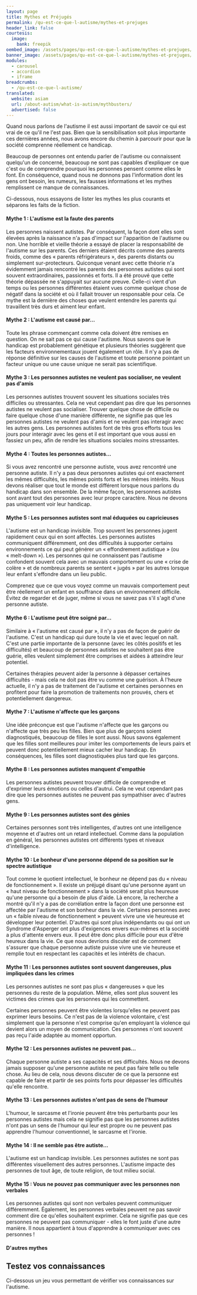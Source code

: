 ```yaml
---
layout: page
title: Mythes et Préjugés
permalink: /qu-est-ce-que-l-autisme/mythes-et-prejuges
header_link: false
courtesis:
  image:
    bank: freepik
oembed_image: /assets/pages/qu-est-ce-que-l-autisme/mythes-et-prejuges/opengraph.jpg
banner_image: /assets/pages/qu-est-ce-que-l-autisme/mythes-et-prejuges/banner.jpg
modules:
  - carousel
  - accordion
  - iframe
breadcrumbs:
  - /qu-est-ce-que-l-autisme/
translated:
  website: asiam
  url: /about-autism/what-is-autism/mythbusters/
  advertised: false
---
```


Quand nous parlons de l'autisme il est aussi important de savoir ce qui est vrai de ce qu'il ne l'est pas.
Bien que la sensibilisation soit plus importante ces dernières années,
nous avons encore du chemin à parcourir pour que la société comprenne réellement ce handicap.

Beaucoup de personnes ont entendu parler de l'autisme ou connaissent quelqu'un de concerné, beaucoup ne sont pas capables d'expliquer ce que c'est ou de comprendre
pourquoi les personnes pensent comme elles le font.
En conséquence, quand nous ne donnons pas l'information dont les gens ont besoin,
les rumeurs, les fausses informations et les mythes remplissent ce manque de connaissances.

Ci-dessous, nous essayons de lister les mythes les plus courants et séparons les faits de la fiction.


<amp-accordion animate expand-single-section disable-session-states>
 <section expanded>
  <h4 class="n"><span></span>Mythe 1&nbsp;: L'autisme est la faute des parents</h4>
  <div>
<p>Les personnes naissent autistes. Par conséquent, la façon dont elles sont élevées après la naissance
n'a pas d'impact sur l'apparition de l'autisme ou non.
Une horrible et vieille théorie a essayé de placer la responsabilité de l'autisme sur les parents.
Ces derniers étaient décrits comme des parents froids, comme des  «&nbsp;parents réfrigérateurs&nbsp;», des parents distants ou simplement
sur-protecteurs. Quiconque venant avec cette théorie n'a évidemment jamais rencontré les parents des personnes autistes qui sont souvent
extraordinaires, passionnés et forts.
Il a été prouvé que cette théorie dépassée ne s'appuyait sur aucune preuve. Celle-ci vient d'un temps ou les personnes différentes étaient vues comme quelque chose de négatif dans la société et où il fallait trouver un responsable pour cela.
Ce mythe est la dernière des choses que veulent entendre les parents qui travaillent très durs et aiment leur enfant.</p>
  </div>
 </section>
 <section>
  <h4 class="n"><span></span>Mythe 2&nbsp;: L'autisme est causé par…</h4>
  <div>
<p>Toute les phrase commençant comme cela doivent être remises en question.
On ne sait pas ce qui cause l'autisme. Nous savons que le handicap est probablement génétique et plusieurs théories suggèrent que les facteurs
environnementaux jouent également un rôle.
Il n'y a pas de réponse définitive sur les causes de l'autisme et
toute personne pointant un facteur unique ou une cause unique ne serait pas scientifique.</p>
  </div>
 </section>
 <section>
  <h4 class="n"><span></span>Mythe 3&nbsp;: Les personnes autistes ne veulent pas socialiser, ne veulent pas d'amis</h4>
  <div>
<p>Les personnes autistes trouvent souvent les situations sociales très difficiles ou stressantes. Cela ne veut cependant pas dire que
les personnes autistes ne veulent pas socialiser.
Trouver quelque chose de difficile ou faire quelque chose d'une manière différente, ne signifie pas que les personnes autistes ne veulent pas d'amis et ne veulent pas interagir avec les autres gens.
Les personnes autistes font de très gros efforts tous les jours pour interagir avec les gens et il est important que vous aussi en fassiez un peu, afin de rendre les situations sociales moins stressantes.</p>
  </div>
 </section>
 <section>
  <h4 class="n"><span></span>Mythe 4&nbsp;: Toutes les personnes autistes…</h4>
  <div>
<p>Si vous avez rencontré une personne autiste, vous avez rencontré une personne autiste.
Il n'y a pas deux personnes autistes qui ont exactement les mêmes difficultés, les mêmes points forts et les mêmes intérêts.
Nous devons réaliser que tout le monde est différent lorsque nous parlons du handicap dans son ensemble.
De la même façon, les personnes autistes sont avant tout des personnes avec leur propre caractère. Nous ne devons pas uniquement voir leur handicap.</p>
  </div>
 </section>
 <section>
  <h4 class="n"><span></span>Mythe 5&nbsp;: Les personnes autistes sont mal éduquées ou capricieuses</h4>
  <div>
<p>L'autisme est un handicap invisible. Trop souvent les personnes jugent rapidement ceux qui en sont affectés.
Les personnes autistes communiquent différemment, ont des difficultés à supporter certains environnements ce qui
peut générer un «&nbsp;effondrement autistique&nbsp;» (ou «&nbsp;melt-down&nbsp;»).
Les personnes qui ne connaissent pas l'autisme confondent souvent cela avec un mauvais comportement ou une «&nbsp;crise de colère&nbsp;» et
de nombreux parents se sentent «&nbsp;jugés&nbsp;» par les autres lorsque leur enfant s'effondre dans un lieu public.</p>

<p>Comprenez que ce que vous voyez comme un mauvais comportement peut être réellement un enfant en souffrance dans un environnement difficile.
Évitez de regarder et de juger, même si vous ne savez pas s'il s'agit d'une personne autiste.</p>
  </div>
 </section>
 <section>
  <h4 class="n"><span></span>Mythe 6&nbsp;: L'autisme peut être soigné par…</h4>
  <div>
<p>Similaire à «&nbsp;l'autisme est causé par&nbsp;», il n'y a pas de façon de guérir de l'autisme.
C'est un handicap qui dure toute la vie et avec lequel on naît. C'est une partie importante de la personne (avec les côtés positifs et les difficultés) et beaucoup de personnes autistes ne souhaitent pas être guérie, elles veulent
simplement être comprises et aidées à atteindre leur potentiel.</p>

<p>Certaines thérapies peuvent aider la personne à dépasser certaines difficultés - mais cela ne doit pas être vu comme une guérison.
À l'heure actuelle, il n'y a pas de traitement de l'autisme et certaines personnes en profitent
pour faire la promotion de traitements non prouvés, chers et potentiellement dangereux.</p>
  </div>
 </section>
 <section>
  <h4 class="n"><span></span>Mythe 7&nbsp;: L'autisme n'affecte que les garçons</h4>
  <div>
<p>Une idée préconçue est que l'autisme n'affecte que les garçons ou n'affecte que très peu les filles.
Bien que plus de garçons soient diagnostiqués, beaucoup de filles le sont aussi. Nous savons également que les filles sont meilleures
pour imiter les comportements de leurs pairs et peuvent donc potentiellement mieux cacher leur handicap.
En conséquences, les filles sont diagnostiquées plus tard que les garçons.</p>
  </div>
 </section>
 <section>
  <h4 class="n"><span></span>Mythe 8&nbsp;: Les personnes autistes manquent d'empathie</h4>
  <div>
<p>Les personnes autistes peuvent trouver difficile de comprendre et d'exprimer leurs émotions ou celles d'autrui.
Cela ne veut cependant pas dire que les personnes autistes ne peuvent pas sympathiser avec d'autres gens.</p>
  </div>
 </section>
 <section>
  <h4 class="n"><span></span>Mythe 9&nbsp;: Les personnes autistes sont des génies</h4>
  <div>
<p>Certaines personnes sont très intelligentes, d'autres ont une intelligence moyenne et d'autres ont
un retard intellectuel. Comme dans la population en général, les personnes autistes ont différents types et niveaux d'intelligence.</p>
  </div>
 </section>
 <section>
  <h4 class="n"><span></span>Mythe 10&nbsp;: Le bonheur d'une personne dépend de sa position sur le spectre autistique</h4>
  <div>
<p>Tout comme le quotient intellectuel, le bonheur ne dépend pas du «&nbsp;niveau de fonctionnement&nbsp;».
Il existe un préjugé disant qu'une personne ayant un «&nbsp;haut niveau de fonctionnement&nbsp;» dans la société serait plus heureuse qu'une personne qui a besoin de plus d'aide.
Là encore, la recherche a montré qu'il n'y a pas de corrélation entre la façon dont une personne est affectée par l'autisme et son bonheur dans la vie.
Certaines personnes avec un «&nbsp;faible niveau de fonctionnement&nbsp;» peuvent vivre une vie heureuse et développer leur potentiel.
D'autres qui sont plus indépendants ou qui ont un Syndrome d'Asperger ont plus d'exigences envers eux-mêmes et la société a plus d'attente envers eux.
Il peut être donc plus difficile pour eux d'être heureux dans la vie.
Ce que nous devrions discuter est de comment s'assurer que chaque personne autiste puisse vivre une vie heureuse et remplie tout en
respectant les capacités et les intérêts de chacun.</p>
  </div>
 </section>
 <section>
  <h4 class="n"><span></span>Mythe 11&nbsp;: Les personnes autistes sont souvent dangereuses, plus impliquées dans les crimes</h4>
  <div>
<p>Les personnes autistes ne sont pas plus «&nbsp;dangereuses&nbsp;» que les personnes du reste de la population.
Même, elles sont plus souvent les victimes des crimes que les personnes qui les commettent.</p>

<p>Certaines personnes peuvent être violentes lorsqu'elles ne peuvent pas exprimer leurs besoins. Ce n'est pas de la violence volontaire,
c'est simplement que la personne n'est comprise qu'en employant la violence qui devient alors un moyen de communication.
Ces personnes n'ont souvent pas reçu l'aide adaptée au moment opportun.</p>
  </div>
 </section>
 <section>
  <h4 class="n"><span></span>Mythe 12&nbsp;: Les personnes autistes ne peuvent pas…</h4>
  <div>
<p>Chaque personne autiste a ses capacités et ses difficultés. Nous ne devons jamais supposer qu'une personne autiste ne peut pas faire telle ou telle chose.
Au lieu de cela, nous devons discuter de ce que la personne est capable de faire et partir de ses points forts pour dépasser les difficultés qu'elle rencontre.</p>
  </div>
 </section>
 <section>
  <h4 class="n"><span></span>Mythe 13&nbsp;: Les personnes autistes n'ont pas de sens de l'humour</h4>
  <div>
<p>L'humour, le sarcasme et l'ironie peuvent être très perturbants pour les personnes autistes mais cela ne signifie pas que les personnes autistes n'ont pas un sens de l'humour qui leur est propre
ou ne peuvent pas apprendre l'humour conventionnel, le sarcasme et l'ironie.</p>
  </div>
 </section>
 <section>
  <h4 class="n"><span></span>Mythe 14&nbsp;: Il ne semble pas être autiste…</h4>
  <div>
<p>L'autisme est un handicap invisible. Les personnes autistes ne sont pas différentes visuellement des autres personnes.
L'autisme impacte des personnes de tout âge, de toute religion, de tout milieu social.</p>
  </div>
 </section>
 <section>
  <h4 class="n"><span></span>Mythe 15&nbsp;: Vous ne pouvez pas communiquer avec les personnes non verbales</h4>
  <div>
<p>Les personnes autistes qui sont non verbales peuvent communiquer différemment.
Également, les personnes verbales peuvent ne pas savoir comment dire ce qu'elles souhaitent exprimer.
Cela ne signifie pas que ces personnes ne peuvent pas communiquer - elles le font juste d'une autre manière.
Il nous appartient à tous d'apprendre à communiquer avec ces personnes&nbsp;!</p>
  </div>
 </section>
 <section>
  <h4 class="n"><span></span>D'autres mythes</h4>
  <div>
<amp-carousel width="500" height="500" layout="intrinsic" type="slides">
 <amp-img src="{{ site.resources_repository }}/myths/autism_is_contagious/img-fr.png" layout="fill" alt="L'autisme est contagieux"></amp-img>
</amp-carousel>
  </div>
 </section>
</amp-accordion>


## Testez vos connaissances

Ci-dessous un jeu vous permettant de vérifier vos connaissances sur l'autisme.

<div class="center">
<amp-iframe layout="intrinsic" width="650" height="800" sandbox="allow-scripts" src="/html/mythes.html" scrolling="no">
 <amp-img layout="fill" src="/html/mythes.png" placeholder></amp-img>
</amp-iframe>
</div>

